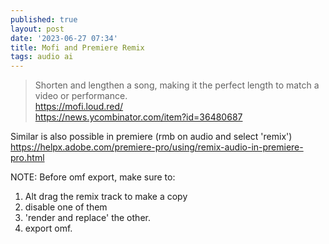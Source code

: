 ```yaml
---
published: true
layout: post
date: '2023-06-27 07:34'
title: Mofi and Premiere Remix
tags: audio ai 
---
```

> Shorten and lengthen a song, making it the perfect length to match a video or performance.  
<https://mofi.loud.red/>  
<https://news.ycombinator.com/item?id=36480687>

Similar is also possible in premiere (rmb on audio and select 'remix') 
<https://helpx.adobe.com/premiere-pro/using/remix-audio-in-premiere-pro.html>

NOTE: Before omf export, make sure to:

1. Alt drag the remix track to make a copy
2. disable one of them
3. 'render and replace' the other.
4. export omf.
